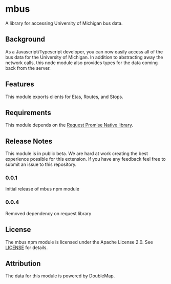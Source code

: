 # mbus

A library for accessing University of Michigan bus data.

## Background

As a Javascript/Typescript developer, you can now easily access all of the bus data for the University of Michigan. In addition to abstracting away the network calls, this node module also provides types for the data coming back from the server.

## Features

This module exports clients for Etas, Routes, and Stops.

## Requirements

This module depends on the [Request Promise Native library](https://www.npmjs.com/package/request-promise-native).

## Release Notes

This module is in public beta. We are hard at work creating the best experience possible for this extension. If you have any feedback feel free to submit an issue to this repository.

### 0.0.1

Initial release of mbus npm module

### 0.0.4

Removed dependency on request library

## License

The mbus npm module is licensed under the Apache License 2.0. See [LICENSE](LICENSE) for details.

## Attribution

The data for this module is powered by DoubleMap.
